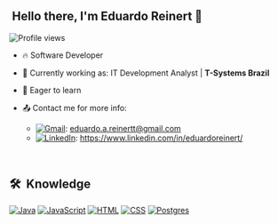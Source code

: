 ##  &nbsp;Hello there, I'm Eduardo Reinert 👋
<p align="left"> <img src="https://komarev.com/ghpvc/?username=EduReinert&color=yellow" alt="Profile views" /> </p>

- 🔥 Software Developer

- 🔭 Currently working as: IT Development Analyst | **T-Systems Brazil**

- 📖 Eager to learn

- 📤 Contact me for more info:
  - [![Gmail](https://img.shields.io/badge/Gmail-D14836?logo=gmail&logoColor=white)](eduardo.a.reinertt@gmail.com): eduardo.a.reinertt@gmail.com
  - [![LinkedIn](https://custom-icon-badges.demolab.com/badge/LinkedIn-0A66C2?logo=linkedin-white&logoColor=fff)](https://www.linkedin.com/in/eduardoreinert/): https://www.linkedin.com/in/eduardoreinert/


<br>

## 🛠 &nbsp;Knowledge

[![Java](https://img.shields.io/badge/Java-%23ED8B00.svg?logo=openjdk&logoColor=white)](#)
[![JavaScript](https://img.shields.io/badge/JavaScript-F7DF1E?logo=javascript&logoColor=000)](#)
[![HTML](https://img.shields.io/badge/HTML-%23E34F26.svg?logo=html5&logoColor=white)](#)
[![CSS](https://img.shields.io/badge/CSS-639?logo=css&logoColor=fff)](#)
[![Postgres](https://img.shields.io/badge/Postgres-%23316192.svg?logo=postgresql&logoColor=white)](#)

<br>
